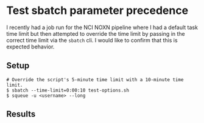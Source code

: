 # Test sbatch parameter precedence

I recently had a job run for the NCI NOXN pipeline where I had a default task
time limit but then attempted to override the time limit by passing in the
correct time limit via the `sbatch` cli.  I would like to confirm that this is
expected behavior.

## Setup

```shell
# Override the script's 5-minute time limit with a 10-minute time limit.
$ sbatch --time-limit=0:00:10 test-options.sh
$ squeue -u <username> --long
```

## Results


